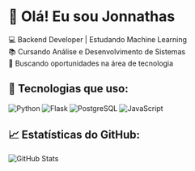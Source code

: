 # 👋 Olá! Eu sou Jonnathas

💻 Backend Developer | Estudando Machine Learning  
📚 Cursando Análise e Desenvolvimento de Sistemas  
🚀 Buscando oportunidades na área de tecnologia  

## 🚀 Tecnologias que uso:
![Python](https://img.shields.io/badge/-Python-3776AB?style=for-the-badge&logo=python&logoColor=white)
![Flask](https://img.shields.io/badge/-Flask-000000?style=for-the-badge&logo=flask&logoColor=white)
![PostgreSQL](https://img.shields.io/badge/-PostgreSQL-336791?style=for-the-badge&logo=postgresql&logoColor=white)
![JavaScript](https://img.shields.io/badge/-JavaScript-F7DF1E?style=for-the-badge&logo=javascript&logoColor=black)

## 📈 Estatísticas do GitHub:
![GitHub Stats](https://github-readme-stats.vercel.app/api?username=SEU_USUARIO&show_icons=true&theme=dark)
